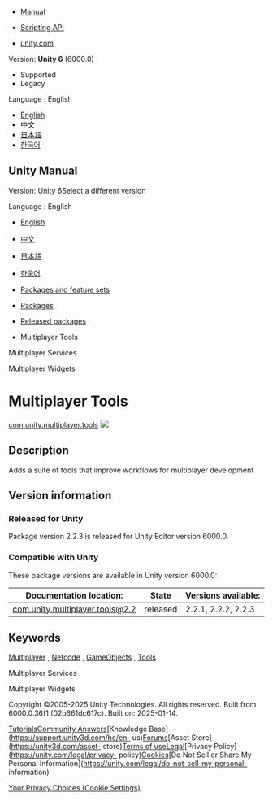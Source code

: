 [](https://docs.unity3d.com)

  * [Manual](../Manual/index.html)
  * [Scripting API](../ScriptReference/index.html)

  * [unity.com](https://unity.com/)

Version: **Unity 6** (6000.0)

  * Supported
  * Legacy

Language : English

  * [English](/Manual/com.unity.multiplayer.tools.html)
  * [中文](/cn/current/Manual/com.unity.multiplayer.tools.html)
  * [日本語](/ja/current/Manual/com.unity.multiplayer.tools.html)
  * [한국어](/kr/current/Manual/com.unity.multiplayer.tools.html)

[](https://docs.unity3d.com)

## Unity Manual

Version: Unity 6Select a different version

Language : English

  * [English](/Manual/com.unity.multiplayer.tools.html)
  * [中文](/cn/current/Manual/com.unity.multiplayer.tools.html)
  * [日本語](/ja/current/Manual/com.unity.multiplayer.tools.html)
  * [한국어](/kr/current/Manual/com.unity.multiplayer.tools.html)

  * [Packages and feature sets](PackagesList.html)
  * [Packages](Packages-all.html)
  * [Released packages](pack-safe.html)
  * Multiplayer Tools 

[](com.unity.services.multiplayer.html)

Multiplayer Services

[](com.unity.multiplayer.widgets.html)

Multiplayer Widgets

# Multiplayer Tools

[com.unity.multiplayer.tools](https://docs.unity3d.com/Packages/com.unity.multiplayer.tools@2.2/manual/index.html)
![](../uploads/Main/iconRel.png)

## Description

Adds a suite of tools that improve workflows for multiplayer development

## Version information

### Released for Unity

Package version 2.2.3 is released for Unity Editor version 6000.0.

### Compatible with Unity

These package versions are available in Unity version 6000.0:

**Documentation location:** | **State** | **Versions available:**  
---|---|---  
[com.unity.multiplayer.tools@2.2](https://docs.unity3d.com/Packages/com.unity.multiplayer.tools@2.2/manual/index.html) | released | 2.2.1, 2.2.2, 2.2.3  
  
## Keywords

[Multiplayer](pack-keys.html#Multiplayer) , [Netcode](pack-keys.html#Netcode)
, [GameObjects](pack-keys.html#GameObjects) , [Tools](pack-keys.html#Tools)

[](com.unity.services.multiplayer.html)

Multiplayer Services

[](com.unity.multiplayer.widgets.html)

Multiplayer Widgets

Copyright ©2005-2025 Unity Technologies. All rights reserved. Built from
6000.0.36f1 (02b661dc617c). Built on: 2025-01-14.

[Tutorials](https://learn.unity.com/)[Community
Answers](https://answers.unity3d.com)[Knowledge
Base](https://support.unity3d.com/hc/en-
us)[Forums](https://forum.unity3d.com)[Asset Store](https://unity3d.com/asset-
store)[Terms of
use](https://docs.unity3d.com/Manual/TermsOfUse.html)[Legal](https://unity.com/legal)[Privacy
Policy](https://unity.com/legal/privacy-
policy)[Cookies](https://unity.com/legal/cookie-policy)[Do Not Sell or Share
My Personal Information](https://unity.com/legal/do-not-sell-my-personal-
information)

[Your Privacy Choices (Cookie Settings)](javascript:void\(0\);)


